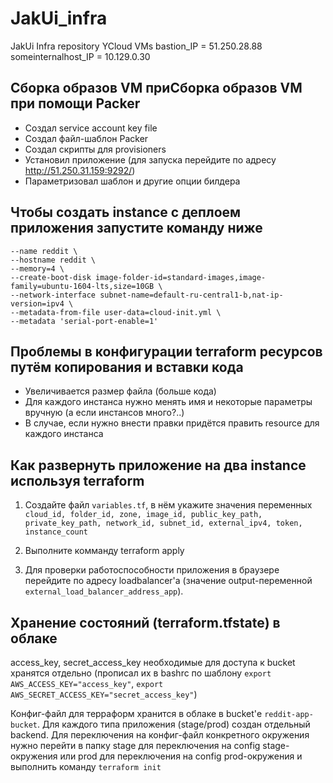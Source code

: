 # JakUi_infra

JakUi Infra repository
YCloud VMs
bastion_IP = 51.250.28.88
someinternalhost_IP = 10.129.0.30

## Сборка образов VM приСборка образов VM при помощи Packer

- Создал service account key file
- Создал файл-шаблон Packer
- Создал скрипты для provisioners
- Установил приложение (для запуска перейдите по адресу http://51.250.31.159:9292/)
- Параметризовал шаблон и другие опции билдера

## Чтобы создать instance с деплоем приложения запустите команду ниже

```yc compute instance create    \
--name reddit \
--hostname reddit \
--memory=4 \
--create-boot-disk image-folder-id=standard-images,image-family=ubuntu-1604-lts,size=10GB \
--network-interface subnet-name=default-ru-central1-b,nat-ip-version=ipv4 \
--metadata-from-file user-data=cloud-init.yml \
--metadata 'serial-port-enable=1'
```

## Проблемы в конфигурации terraform ресурсов путём копирования и вставки кода

- Увеличивается размер файла (больше кода)
- Для каждого инстанса нужно менять имя и некоторые параметры вручную (а если инстансов много?..)
- В случае, если нужно внести правки придётся править resource для каждого инстанса

## Как развернуть приложение на два instance используя terraform

1. Создайте файл `variables.tf`, в нём укажите значения переменных ```cloud_id, folder_id, zone, image_id, public_key_path,``` 
```private_key_path, network_id, subnet_id, external_ipv4, token, instance_count```

2. Выполните комманду terraform apply

3. Для проверки работоспособности приложения в браузере перейдите по адресу loadbalancer'a (значение output-переменной `external_load_balancer_address_app`).

## Хранение состояний (terraform.tfstate) в облаке

access_key, secret_access_key необходимые для доступа к bucket хранятся отдельно (прописал их в bashrc по шаблону
`export AWS_ACCESS_KEY="access_key"`, `export AWS_SECRET_ACCESS_KEY="secret_access_key"`)

Конфиг-файл для терраформ хранится в облаке в bucket'е `reddit-app-bucket`. Для каждого типа приложения (stage/prod) создан отдельный backend. Для переключения на конфиг-файл конкретного окружения нужно перейти в папку stage для переключения на config stage-окружения или prod для переключения на config prod-окружения и выполнить команду `terraform init`

